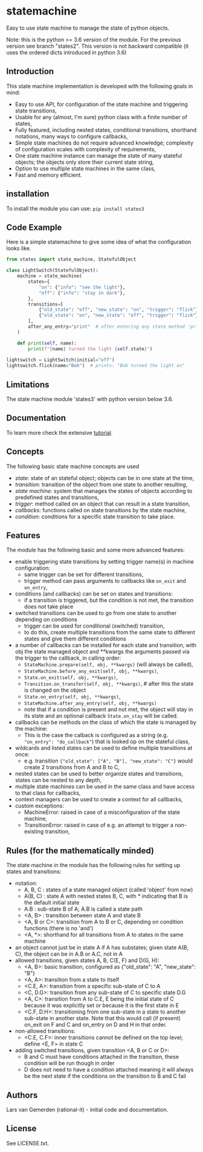 # statemachine
Easy to use state machine to manage the state of python objects.

Note: this is the python >= 3.6 version of the module. For the previous version see branch "states2". This version is not backward compatible (it uses the ordered dicts introduced in python 3.6)

## Introduction
This state machine implementation is developed with the following goals in mind:

* Easy to use API, for configuration of the state machine and triggering state transitions,
* Usable for any (almost, I'm sure) python class with a finite number of states,
* Fully featured, including nested states, conditional transitions, shorthand notations, many ways to configure callbacks,
* Simple state machines do not require advanced knowledge; complexity of configuration scales with complexity of requirements, 
* One state machine instance can manage the state of many stateful objects; the objects only store their current state string,
* Option to use multiple state machines in the same class,
* Fast and memory efficient.

## installation
To install the module you can use: `pip install states3`

## Code Example

Here is a simple statemachine to give some idea of what the configuration looks like.
```python
from states import state_machine, StatefulObject

class LightSwitch(StatefulObject):
    machine = state_machine(
        states={
            "on": {"info": "see the light"},
            "off": {"info": "stay in dark"},
        },
        transitions=[
            {"old_state": "off", "new_state": "on", "trigger": "flick"},
            {"old_state": "on", "new_state": "off", "trigger": "flick"},
        ],
        after_any_entry="print"  # after entering any state method 'print' is called 
    )

    def print(self, name):
        print(f"{name} turned the light {self.state}")    
    
lightswitch = LightSwitch(initial="off") 
lightswitch.flick(name="Bob")  # prints: "Bob turned the light on"                 
```


## Limitations
The state machine module 'states3' with python version below 3.6.

## Documentation
To learn more check the extensive [tutorial](https://github.com/gemerden/statemachine/blob/master/statemachine/docs/tutorial.md).

## Concepts
The following basic state machine concepts are used

* *state*: state of an stateful object; objects can be in one state at the time,
* *transition*: transition of the object from one state to another resulting,
* *state machine*: system that manages the states of objects according to predefined states and transitions,
* *trigger*: method called on an object that can result in a state transition,
* *callbacks*: functions called on state transitions by the state machine,
* *condition*: conditions for a specific state transition to take place.

## Features
The module has the following basic and some more advanced features:

* enable triggering state transitions by setting trigger name(s) in machine configuration:
    * same trigger can be set for different transitions,
    * trigger method can pass arguments to callbacks like `on_exit` and `on_entry`,
* conditions (and callbacks) can be set on states and transitions:
    * if a transition is triggered, but the condition is not met, the transition does not take place
* switched transitions can be used to go from one state to another depending on conditions
    * trigger can be used for conditional (switched) transition,
    * to do this, create multiple transitions from the same state to different states and give them different conditions
* a number of callbacks can be installed for each state and transition, with obj the state managed object and **kwargs the arguments passed via the trigger to the callback, in calling order:
    * `StateMachine.prepare(self, obj, **kwargs)` (will always be called),
    * `StateMachine.before_any_exit(self, obj, **kwargs)`,
    * `State.on_exit(self, obj, **kwargs)`,
    * `Transition.on_transfer(self, obj, **kwargs)`, # after this the state is changed on the object
    * `State.on_entry(self, obj, **kwargs)`,
    * `StateMachine.after_any_entry(self, obj, **kwargs)`
    * note that if a condition is present and not met, the object will stay in its state and an optional callback `State.on_stay` will be called.
* callbacks can be methods on the class of which the state is managed by the machine:
    * This is the case the calback is configured as a string (e.g. `"on_entry": "do_callback"`) that is looked op on the stateful class,
* wildcards and listed states can be used to define multiple transitions at once:
    * e.g. transition `{"old_state": ["A", "B"], "new_state": "C"}` would create 2 transitions from A and B to C,
* nested states can be used to better organize states and transitions, states can be nested to any depth,
* multiple state machines can be used in the same class and have access to that class for callbacks,
* context managers can be used to create a context for all callbacks,
* custom exceptions:
    * MachineError: raised in case of a misconfiguration of the state machine,
    * TransitionError: raised in case of e.g. an attempt to trigger a non-existing transition,


## Rules (for the mathematically minded)
The state machine in the module has the following rules for setting up states and transitions:

* notation:
    * A, B, C  : states of a state managed object (called 'object' from now)
    * A(B, C) : state A with nested states B, C, with * indicating that B is the default initial state
    * A.B : sub-state B of A; A.B is called a state path
    * <A, B>   : transition between state A and state B
    * <A, B or C>: transition from A to B or C, depending on condition functions (there is no 'and')
    * <A, *>: shorthand for all transitions from A to states in the same machine
* an object cannot just be in state A if A has substates; given state A(B, C), the object can be in A.B or A.C, not in A
* allowed transitions, given states A,  B, C(E, F) and D(G, H):
    * <A, B>: basic transition, configured as {"old_state": "A", "new_state": "B"}
    * <A, A>: transition from a state to itself
    * <C.E, A>: transition from a specific sub-state of C to A
    * <C, D.G>: transition from any sub-state of C to specific state D.G
    * <A, C>: transition from A to C.E, E being the initial state of C because it was explicitly set or because it is the first state in E
    * <C.F, D.H>: transitioning from one sub-state in a state to another sub-state in another state. Note that this would call (if present) on_exit on F and C and on_entry on D and H in that order.
* non-allowed transitions:
    * <C.E, C.F>: inner transitions cannot be defined on the top level; define <E, F> in state C
* adding switched transitions, given transition <A, B or C or D>:
    * B and C must have conditions attached in the transition, these condition will be run though in order
    * D does not need to have a condition attached meaning it will always be the next state if the conditions on the transition to B and C fail

## Authors

Lars van Gemerden (rational-it) - initial code and documentation.

## License

See LICENSE.txt.


